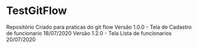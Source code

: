 # TestGitFlow
Repositório Criado para praticas do git flow
Versão 1.0.0 - Tela de Cadastro de funcionario 18/07/2020
Versão 1.2.0 - Tela Lista de funcionarios 20/07/2020
